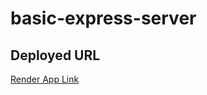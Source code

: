 # basic-express-server

## Deployed URL 

[Render App Link](https://basic-express-bwt3.onrender.com)